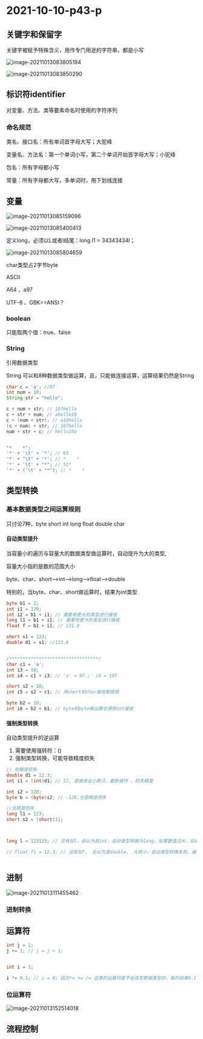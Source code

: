 # 2021-10-10-p43-p

## 关键字和保留字

关键字被赋予特殊含义，用作专门用途的字符串，都是小写

![image-20211013083805194](2021-10-10-p43-p/image-20211013083805194.png)

![image-20211013083850290](2021-10-10-p43-p/image-20211013083850290.png)


## 标识符identifier

对变量、方法、类等要素命名时使用的字符序列

### 命名规范

类名、接口名：所有单词首字母大写；大驼峰

变量名、方法名：第一个单词小写，第二个单词开始首字母大写；小驼峰

包名：所有字母都小写

常量：所有字母都大写，多单词时，用下划线连接

## 变量

![image-20211013085159096](2021-10-10-p43-p/image-20211013085159096.png)

![image-20211013085400413](2021-10-10-p43-p/image-20211013085400413.png)

定义long，必须以L或者l结尾：long l1 = 34343434l；

![image-20211013085804659](2021-10-10-p43-p/image-20211013085804659.png)

char类型占2字节byte

ASCII

A64 、a97

UTF-8 、GBK==ANSI？



### boolean 

只能取两个值：true、false



### String 

引用数据类型

String 可以和8种数据类型做运算，且，只能做连接运算，运算结果仍然是String

```java
char c = 'a'; //97
int num = 10;
String str = "hello";

c + num + str; // 107hello
c + str + num; // ahello10
c + (num + str); // a10hello
(c + num) + str; // 107hello
num + str + c; // hello10a


"*    *";
'*' + '\t' + '*'; // 93
'*' + "\t" + '*'; // *    *
'*' + '\t' + "*"; // 51*
'*' + ('\t' + "*"); // *    *
```



## 类型转换

### 基本数据类型之间运算规则

只讨论7种，byte short int long float double char

#### 自动类型提升

当容量小的遍历与容量大的数据类型做运算时，自动提升为大的类型,

容量大小指的是数的范围大小

byte、char、short-->int-->long-->float-->double

特别的，当byte、char、short做运算时，结果为int类型

```java
byte b1 = 2;
int i1 = 129;
int i2 = b1 + i1; // 需要用更大的类型进行接收
long l1 = b1 + i1; // 需要用更大的类型进行接收
float f = b1 + i1; // 131.0

short s1 = 123;
double d1 = s1; //123.0


/*********************************/
char c1 = 'a';
int i3 = 10;
int i4 = c1 + i3; // 'a' = 97 ;  i4 = 107

short s2 = 10;
int i5 = s2 + c1; // 用short和char接收都报错

byte b2 = 10;
int i6 = b2 + b1; // byte和byte做运算也得用int接收
```

#### 强制类型转换

自动类型提升的逆运算

1. 需要使用强转符：()
2. 强制类型转换，可能导致精度损失

```java
// 有精度损失
double d1 = 12.3;
int i1 = (int)d1; // 12, 直接舍去小数点，截断操作 ，损失精度

int i2 = 128;
byte b = (byte)i2; // -128,也是精度损失

//无精度损失
long l1 = 123;
short s2 = (short)11;



long l = 123123; // 没有加l，会认为是int，自动类型转换为long，如果数值过大，会编译失败报错

// float f1 = 12.3; // 没有加f， 会认为是double， 大转小，自动类型转换失败，编译失败



```

## 进制

![image-20211013111455462](2021-10-10-p43-p/image-20211013111455462.png)

### 进制转换



## 运算符

```java
int j = 1;
j += 1; // j = j + 1;


int i = 1;  

i *= 0.1; // i = 0; 因为*= += /= 这类的运算符是不会改变数据类型的，乘的结果0.1会强制转换成int，所以结果是0
```



### 位运算符

![image-20211013152514018](2021-10-10-p43-p/image-20211013152514018.png)



## 流程控制